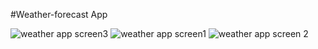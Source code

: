 #Weather-forecast App

![weather app screen3](https://github.com/user-attachments/assets/f2ecda8a-491d-4cab-9d98-952b5b6d71e7)
![weather app screen1](https://github.com/user-attachments/assets/91bf5f48-648b-42da-b9ad-419f90862eb2)
![weather app screen 2](https://github.com/user-attachments/assets/8161169b-d9cf-43df-9c16-f65486a50842)
